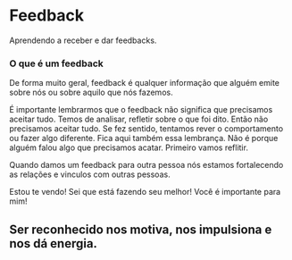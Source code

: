 # Feedback
Aprendendo a receber e dar feedbacks.

### O que é um feedback
De forma muito geral, feedback é qualquer informação que alguém emite sobre nós ou sobre aquilo que nós fazemos.

É importante lembrarmos que o feedback não significa que precisamos aceitar tudo. Temos de analisar, refletir sobre o que foi dito. Então não precisamos aceitar tudo. Se fez sentido, tentamos rever o comportamento ou fazer algo diferente. Fica aqui também essa lembrança. Não é porque alguém falou algo que precisamos acatar. Primeiro vamos reflitir. 

Quando damos um feedback para outra pessoa nós estamos fortalecendo as relações e vinculos com outras pessoas.

Estou te vendo!
Sei que está fazendo seu melhor!
Você é importante para mim!

## Ser reconhecido nos motiva, nos impulsiona e nos dá energia.
